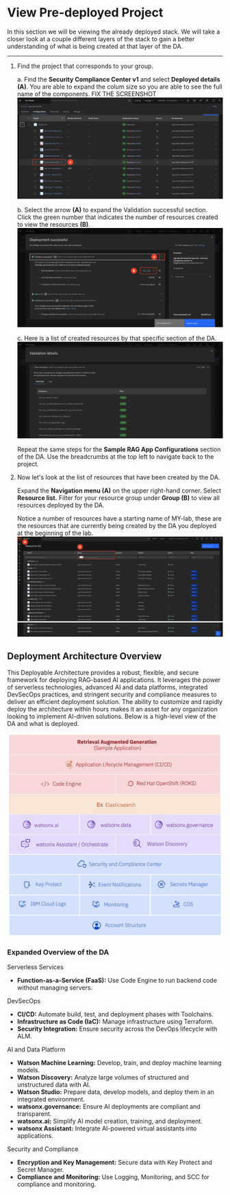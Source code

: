 # View Pre-deployed Project

In this section we will be viewing the already deployed stack. We will take a closer look at a couple different layers of the stack to gain a better understanding of what is being created at that layer of the DA. 

---

1. Find the project that corresponds to your group.

    a. Find the **Security Compliance Center v1** and select **Deployed details (A)**. You are able to expand the colum size so you are able to see the full name of the components. FIX THE SCREENSHOT 
    ![alt text](../images/1.2.1-a.png)

    b. Select the arrow **(A)** to expand the Validation successful section. Click the green number that indicates the number of resources created to view the resources **(B)**. 
    ![alt text](../images/1.2.1-b.png)

    c. Here is a list of created resources by that specific section of the DA. 
    ![alt text](../images/1.2.1-c.png)

    Repeat the same steps for the **Sample RAG App Configurations** section of the DA. Use the breadcrumbs at the top left to navigate back to the project. 

2. Now let's look at the list of resources that have been created by the DA. <br>
    
    Expand the **Navigation menu (A)** on the upper right-hand corner. Select **Resource list.**  Filter for your resource group under **Group (B)** to view all resources deployed by the DA. <br>
    
    Notice a number of resources have a starting name of MY-lab, these are the resources that are currently being created by the DA you deployed at the beginning of the lab. 
![alt text](<../images/1.2.2-a.png>)
![alt text](<../images/1.2.2-b.png>)

## Deployment Architecture Overview

This Deployable Architecture provides a robust, flexible, and secure framework for deploying RAG-based AI applications. It leverages the power of serverless technologies, advanced AI and data platforms, integrated DevSecOps practices, and stringent security and compliance measures to deliver an efficient deployment solution. The ability to customize and rapidly deploy the architecture within hours makes it an asset for any organization looking to implement AI-driven solutions. Below is a high-level view of the DA and what is deployed.

![alt text](../images/rag-stack.png)

### Expanded Overview of the DA

Serverless Services
* **Function-as-a-Service (FaaS):** Use Code Engine to run backend code without managing servers.

DevSecOps
* **CI/CD:** Automate build, test, and deployment phases with Toolchains.
* **Infrastructure as Code (IaC):** Manage infrastructure using Terraform.
* **Security Integration:** Ensure security across the DevOps lifecycle with ALM.

AI and Data Platform
* **Watson Machine Learning:** Develop, train, and deploy machine learning models.
* **Watson Discovery:** Analyze large volumes of structured and unstructured data with AI.
* **Watson Studio:** Prepare data, develop models, and deploy them in an integrated environment.
* **watsonx.governance:** Ensure AI deployments are compliant and transparent.
* **watsonx.ai:** Simplify AI model creation, training, and deployment.
* **watsonx Assistant:** Integrate AI-powered virtual assistants into applications.

Security and Compliance
* **Encryption and Key Management:** Secure data with Key Protect and Secret Manager.
* **Compliance and Monitoring:** Use Logging, Monitoring, and SCC for compliance and monitoring.

